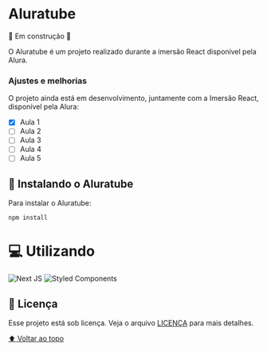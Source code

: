 # Aluratube

🚧 Em construção 🚧

O Aluratube é um projeto realizado durante a imersão React disponível pela Alura.

### Ajustes e melhorias

O projeto ainda está em desenvolvimento, juntamente com a Imersão React, disponível pela Alura:

- [x] Aula 1
- [ ] Aula 2
- [ ] Aula 3
- [ ] Aula 4
- [ ] Aula 5

## 🚀 Instalando o Aluratube

Para instalar o Aluratube:

```
npm install
```

# 💻 Utilizando

![Next JS](https://img.shields.io/badge/Next-black?style=for-the-badge&logo=next.js&logoColor=white)
![Styled Components](https://img.shields.io/badge/styled--components-DB7093?style=for-the-badge&logo=styled-components&logoColor=white)

## 📝 Licença

Esse projeto está sob licença. Veja o arquivo [LICENÇA](LICENSE.md) para mais detalhes.

[⬆ Voltar ao topo](#aluratube)<br>
